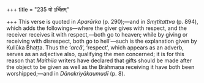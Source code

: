 +++
title = "235 यो ऽर्चितम्"

+++
This verse is quoted in *Aparārka* (p. 290);—and in *Smṛtitattva* (p.
894), which adds the followings—where the giver gives with respect, and
the receiver receives it with respect,—both go to heaven; while by
giving or receiving with disrespect, both go to hell’—such is the
explanation given by Kullūka Bhaṭṭa. Thus the ‘*arcā*’, ‘respect’, which
appears as an adverb, serves as an adjective also, qualifying the men
concerned; it is for this reason that *Maithila* writers have declared
that gifts should be made after the object to be given as well as the
Brāhmaṇa receiving it have both been worshipped;—and in
*Dānakriyākaumudī* (p. 8).


